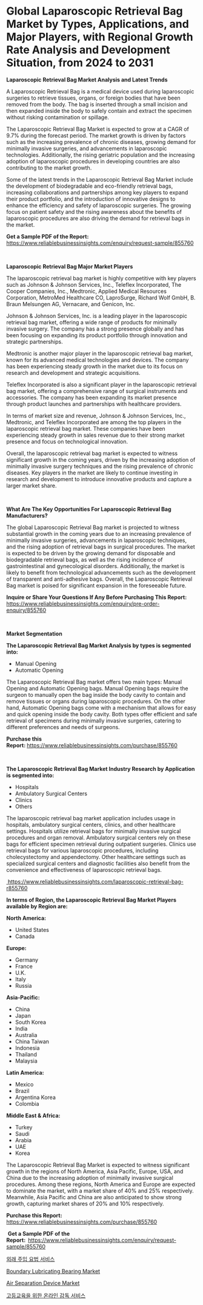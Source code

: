 <p><h1>Global Laparoscopic Retrieval Bag Market by Types, Applications, and Major Players, with Regional Growth Rate Analysis and Development Situation, from 2024 to 2031</h1></p><p><strong>Laparoscopic Retrieval Bag Market Analysis and Latest Trends</strong></p>
<p><p>A Laparoscopic Retrieval Bag is a medical device used during laparoscopic surgeries to retrieve tissues, organs, or foreign bodies that have been removed from the body. The bag is inserted through a small incision and then expanded inside the body to safely contain and extract the specimen without risking contamination or spillage.</p><p>The Laparoscopic Retrieval Bag Market is expected to grow at a CAGR of 9.7% during the forecast period. The market growth is driven by factors such as the increasing prevalence of chronic diseases, growing demand for minimally invasive surgeries, and advancements in laparoscopic technologies. Additionally, the rising geriatric population and the increasing adoption of laparoscopic procedures in developing countries are also contributing to the market growth.</p><p>Some of the latest trends in the Laparoscopic Retrieval Bag Market include the development of biodegradable and eco-friendly retrieval bags, increasing collaborations and partnerships among key players to expand their product portfolio, and the introduction of innovative designs to enhance the efficiency and safety of laparoscopic surgeries. The growing focus on patient safety and the rising awareness about the benefits of laparoscopic procedures are also driving the demand for retrieval bags in the market.</p></p>
<p><strong>Get a Sample PDF of the Report:&nbsp;</strong> <a href="https://www.reliablebusinessinsights.com/enquiry/request-sample/855760">https://www.reliablebusinessinsights.com/enquiry/request-sample/855760</a></p>
<p>&nbsp;</p>
<p><strong>Laparoscopic Retrieval Bag Major Market Players</strong></p>
<p><p>The laparoscopic retrieval bag market is highly competitive with key players such as Johnson & Johnson Services, Inc., Teleflex Incorporated, The Cooper Companies, Inc., Medtronic, Applied Medical Resources Corporation, MetroMed Healthcare CO, LaproSurge, Richard Wolf GmbH, B. Braun Melsungen AG, Vernacare, and Genicon, Inc.</p><p>Johnson & Johnson Services, Inc. is a leading player in the laparoscopic retrieval bag market, offering a wide range of products for minimally invasive surgery. The company has a strong presence globally and has been focusing on expanding its product portfolio through innovation and strategic partnerships.</p><p>Medtronic is another major player in the laparoscopic retrieval bag market, known for its advanced medical technologies and devices. The company has been experiencing steady growth in the market due to its focus on research and development and strategic acquisitions.</p><p>Teleflex Incorporated is also a significant player in the laparoscopic retrieval bag market, offering a comprehensive range of surgical instruments and accessories. The company has been expanding its market presence through product launches and partnerships with healthcare providers.</p><p>In terms of market size and revenue, Johnson & Johnson Services, Inc., Medtronic, and Teleflex Incorporated are among the top players in the laparoscopic retrieval bag market. These companies have been experiencing steady growth in sales revenue due to their strong market presence and focus on technological innovation.</p><p>Overall, the laparoscopic retrieval bag market is expected to witness significant growth in the coming years, driven by the increasing adoption of minimally invasive surgery techniques and the rising prevalence of chronic diseases. Key players in the market are likely to continue investing in research and development to introduce innovative products and capture a larger market share.</p></p>
<p>&nbsp;</p>
<p><strong>What Are The Key Opportunities For Laparoscopic Retrieval Bag Manufacturers?</strong></p>
<p><p>The global Laparoscopic Retrieval Bag market is projected to witness substantial growth in the coming years due to an increasing prevalence of minimally invasive surgeries, advancements in laparoscopic techniques, and the rising adoption of retrieval bags in surgical procedures. The market is expected to be driven by the growing demand for disposable and biodegradable retrieval bags, as well as the rising incidence of gastrointestinal and gynecological disorders. Additionally, the market is likely to benefit from technological advancements such as the development of transparent and anti-adhesive bags. Overall, the Laparoscopic Retrieval Bag market is poised for significant expansion in the foreseeable future.</p></p>
<p><strong>Inquire or Share Your Questions If Any Before Purchasing This Report:</strong> <a href="https://www.reliablebusinessinsights.com/enquiry/pre-order-enquiry/855760">https://www.reliablebusinessinsights.com/enquiry/pre-order-enquiry/855760</a></p>
<p>&nbsp;</p>
<p><strong>Market Segmentation</strong></p>
<p><strong>The Laparoscopic Retrieval Bag Market Analysis by types is segmented into:</strong></p>
<p><ul><li>Manual Opening</li><li>Automatic Opening</li></ul></p>
<p><p>The Laparoscopic Retrieval Bag market offers two main types: Manual Opening and Automatic Opening bags. Manual Opening bags require the surgeon to manually open the bag inside the body cavity to contain and remove tissues or organs during laparoscopic procedures. On the other hand, Automatic Opening bags come with a mechanism that allows for easy and quick opening inside the body cavity. Both types offer efficient and safe retrieval of specimens during minimally invasive surgeries, catering to different preferences and needs of surgeons.</p></p>
<p><strong>Purchase this Report:&nbsp;</strong><a href="https://www.reliablebusinessinsights.com/purchase/855760">https://www.reliablebusinessinsights.com/purchase/855760</a></p>
<p>&nbsp;</p>
<p><strong>The Laparoscopic Retrieval Bag Market Industry Research by Application is segmented into:</strong></p>
<p><ul><li>Hospitals</li><li>Ambulatory Surgical Centers</li><li>Clinics</li><li>Others</li></ul></p>
<p><p>The laparoscopic retrieval bag market application includes usage in hospitals, ambulatory surgical centers, clinics, and other healthcare settings. Hospitals utilize retrieval bags for minimally invasive surgical procedures and organ removal. Ambulatory surgical centers rely on these bags for efficient specimen retrieval during outpatient surgeries. Clinics use retrieval bags for various laparoscopic procedures, including cholecystectomy and appendectomy. Other healthcare settings such as specialized surgical centers and diagnostic facilities also benefit from the convenience and effectiveness of laparoscopic retrieval bags.</p></p>
<p><a href="https://www.reliablebusinessinsights.com/laparoscopic-retrieval-bag-r855760">&nbsp;https://www.reliablebusinessinsights.com/laparoscopic-retrieval-bag-r855760</a></p>
<p><strong>In terms of Region, the Laparoscopic Retrieval Bag Market Players available by Region are:</strong></p>
<p>
    <p> <strong> North America: </strong>
        <ul>
            <li>United States</li>
            <li>Canada</li>
        </ul>
        </p> 
    <p> <strong> Europe: </strong>
        <ul>
            <li>Germany</li>
            <li>France</li>
            <li>U.K.</li>
            <li>Italy</li>
            <li>Russia</li>
        </ul>
        </p> 
    <p> <strong> Asia-Pacific: </strong>
        <ul>
            <li>China</li>
            <li>Japan</li>
            <li>South Korea</li>
            <li>India</li>
            <li>Australia</li>
            <li>China Taiwan</li>
            <li>Indonesia</li>
            <li>Thailand</li>
            <li>Malaysia</li>
        </ul>
        </p> 
    <p> <strong> Latin America: </strong>
        <ul>
            <li>Mexico</li>
            <li>Brazil</li>
            <li>Argentina Korea</li>
            <li>Colombia</li>
        </ul>
        </p> 
    <p> <strong> Middle East & Africa: </strong>
        <ul>
            <li>Turkey</li>
            <li>Saudi</li>
            <li>Arabia</li>
            <li>UAE</li>
            <li>Korea</li>
        </ul>
    </p>
    </p>
<p><p>The Laparoscopic Retrieval Bag Market is expected to witness significant growth in the regions of North America, Asia Pacific, Europe, USA, and China due to the increasing adoption of minimally invasive surgical procedures. Among these regions, North America and Europe are expected to dominate the market, with a market share of 40% and 25% respectively. Meanwhile, Asia Pacific and China are also anticipated to show strong growth, capturing market shares of 20% and 10% respectively.</p></p>
<p><strong>Purchase this Report: </strong><a href="https://www.reliablebusinessinsights.com/purchase/855760">https://www.reliablebusinessinsights.com/purchase/855760</a></p>
<p>&nbsp;<strong>Get a Sample PDF of the Report:&nbsp;&nbsp;</strong><a href="https://www.reliablebusinessinsights.com/enquiry/request-sample/855760">https://www.reliablebusinessinsights.com/enquiry/request-sample/855760</a></p>
<p><strong></strong></p>
<p><p><a href="https://github.com/gambitz1998/Market-Research-Report-List-1/blob/main/5286642180383.md">외래 주입 요법 서비스</a></p><p><a href="https://github.com/kimjmgeh81/Market-Research-Report-List-1/blob/main/boundary-lubricating-bearing-market.md">Boundary Lubricating Bearing Market</a></p><p><a href="https://github.com/kmtkihkn89/Market-Research-Report-List-1/blob/main/air-separation-device-market.md">Air Separation Device Market</a></p><p><a href="https://github.com/AidenReinger/Market-Research-Report-List-1/blob/main/8024606180382.md">고등교육을 위한 온라인 감독 서비스</a></p></p>
